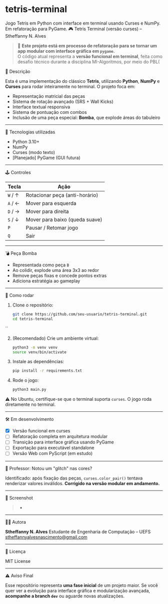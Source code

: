 # tetris-terminal
Jogo Tetris em Python com interface em terminal usando Curses e NumPy. Em refatoração para PyGame.
🎮 Tetris Terminal (versão curses) – Stheffanny N. Alves

> 🚧 **Este projeto está em processo de refatoração para se tornar um app modular com interface gráfica em `pygame`.**  
> O código atual representa a **versão funcional em terminal**, feita como desafio técnico durante a disciplina MI-Algoritmos, por meio do PBL(



📜 Descrição

Esta é uma implementação do clássico **Tetris**, utilizando **Python**, **NumPy** e **Curses** para rodar inteiramente no terminal. O projeto foca em:

- Representação matricial das peças  
- Sistema de rotação avançado (SRS + Wall Kicks)  
- Interface textual responsiva  
- Sistema de pontuação com combos  
- Inclusão de uma peça especial: **Bomba**, que explode áreas do tabuleiro  

---

🧠 Tecnologias utilizadas

- Python 3.10+  
- NumPy  
- Curses (modo texto)  
- [Planejado] PyGame (GUI futura)  

---

🕹️ Controles

| Tecla      | Ação                            |
|------------|--------------------------------|
| `W` / ↑    | Rotacionar peça (anti-horário) |
| `A` / ←    | Mover para esquerda             |
| `D` / →    | Mover para direita              |
| `S` / ↓    | Mover para baixo (queda suave) |
| `P`        | Pausar / Retomar jogo           |
| `Q`        | Sair                           |

---

💣 Peça Bomba

- Representada como peça `B`  
- Ao colidir, explode uma área 3x3 ao redor  
- Remove peças fixas e concede pontos extras  
- Adiciona estratégia ao gameplay  

---

🚀 Como rodar

1. Clone o repositório:  
   ```bash
   git clone https://github.com/seu-usuario/tetris-terminal.git
   cd tetris-terminal
``

2. (Recomendado) Crie um ambiente virtual:

   ```bash
   python3 -m venv venv
   source venv/bin/activate
   ```

3. Instale as dependências:

   ```bash
   pip install -r requirements.txt
   ```
4. Rode o jogo:

   ```bash
   python3 main.py
   ```

⚠️ No Ubuntu, certifique-se que o terminal suporta `curses`. O jogo roda diretamente no terminal.

---

 🛠️ Em desenvolvimento

* [x] Versão funcional em curses
* [ ] Refatoração completa em arquitetura modular
* [ ] Transição para interface gráfica usando PyGame
* [ ] Exportação para executável standalone
* [ ] Versão Web com PyScript (em estudo)

---

 🧠 Professor: Notou um "glitch" nas cores?

Identificado: após fixação das peças, `curses.color_pair()` tentava renderizar valores inválidos.
**Corrigido na versão modular em andamento.**

---

 📸 Screenshot

> *

---

 🧑‍💻 Autora

**Stheffanny N. Alves**
Estudante de Engenharia de Computação – UEFS
[stheffannyalvesnascimento@gmail.com](mailto:stheffannyalvesnascimento@gmail.com)

---

📄 Licença

MIT License

---

⚠️ Aviso Final

Esse repositório representa **uma fase inicial** de um projeto maior. Se você quer ver a evolução para interface gráfica e modularização avançada, **acompanhe a branch `dev`** ou aguarde novas atualizações.


